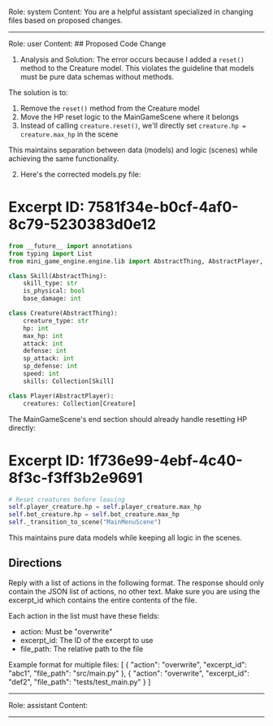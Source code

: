 Role: system
Content: You are a helpful assistant specialized in changing files based on proposed changes.
__________________
Role: user
Content: ## Proposed Code Change
1. Analysis and Solution:
The error occurs because I added a `reset()` method to the Creature model. This violates the guideline that models must be pure data schemas without methods.

The solution is to:
1. Remove the `reset()` method from the Creature model
2. Move the HP reset logic to the MainGameScene where it belongs
3. Instead of calling `creature.reset()`, we'll directly set `creature.hp = creature.max_hp` in the scene

This maintains separation between data (models) and logic (scenes) while achieving the same functionality.

2. Here's the corrected models.py file:

# Excerpt ID: 7581f34e-b0cf-4af0-8c79-5230383d0e12
```python main_game/models.py
from __future__ import annotations
from typing import List
from mini_game_engine.engine.lib import AbstractThing, AbstractPlayer, Collection

class Skill(AbstractThing):
    skill_type: str
    is_physical: bool 
    base_damage: int

class Creature(AbstractThing):
    creature_type: str
    hp: int
    max_hp: int
    attack: int
    defense: int
    sp_attack: int
    sp_defense: int
    speed: int
    skills: Collection[Skill]

class Player(AbstractPlayer):
    creatures: Collection[Creature]
```

The MainGameScene's end section should already handle resetting HP directly:

# Excerpt ID: 1f736e99-4ebf-4c40-8f3c-f3ff3b2e9691
```python
# Reset creatures before leaving
self.player_creature.hp = self.player_creature.max_hp
self.bot_creature.hp = self.bot_creature.max_hp
self._transition_to_scene("MainMenuScene")
```

This maintains pure data models while keeping all logic in the scenes.

## Directions
Reply with a list of actions in the following format. The response should only contain the JSON list of actions, no other text.
Make sure you are using the excerpt_id which contains the entire contents of the file.

Each action in the list must have these fields:
- action: Must be "overwrite"
- excerpt_id: The ID of the excerpt to use
- file_path: The relative path to the file

Example format for multiple files:
[
    {
        "action": "overwrite",
        "excerpt_id": "abc1",
        "file_path": "src/main.py"
    },
    {
        "action": "overwrite",
        "excerpt_id": "def2",
        "file_path": "tests/test_main.py"
    }
]
__________________
Role: assistant
Content: 
__________________
